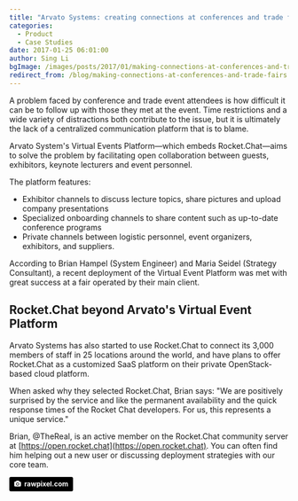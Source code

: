 ```yaml
---
title: "Arvato Systems: creating connections at conferences and trade fairs"
categories:
  - Product
  - Case Studies
date: 2017-01-25 06:01:00
author: Sing Li
bgImage: /images/posts/2017/01/making-connections-at-conferences-and-trade-fairs/cover-meeting.jpg
redirect_from: /blog/making-connections-at-conferences-and-trade-fairs
---
```


A problem faced by conference and trade event attendees is how difficult it can be to follow up with those they met at the event. Time restrictions and a wide variety of distractions both contribute to the issue, but it is ultimately the lack of a centralized communication platform that is to blame.

Arvato System's Virtual Events Platform—which embeds Rocket.Chat—aims to solve the problem by facilitating open collaboration between guests, exhibitors, keynote lecturers and event personnel.

The platform features:

- Exhibitor channels to discuss lecture topics, share pictures and upload company presentations
- Specialized onboarding channels to share content such as up-to-date conference programs
- Private channels between logistic personnel, event organizers, exhibitors, and suppliers.

According to Brian Hampel (System Engineer) and Maria Seidel (Strategy Consultant), a recent deployment of the Virtual Event Platform was met with great success at a fair operated by their main client.

## Rocket.Chat beyond Arvato's Virtual Event Platform

Arvato Systems has also started to use Rocket.Chat to connect its 3,000 members of staff in 25 locations around the world, and have plans to offer Rocket.Chat as a customized SaaS platform on their private OpenStack-based cloud platform.

When asked why they selected Rocket.Chat, Brian says: "We are positively surprised by the service and like the permanent availability and the quick response times of the Rocket Chat developers. For us, this represents a unique service." 

Brian, @TheReal, is an active member on the Rocket.Chat community server at [https://open.rocket.chat](https://open.rocket.chat). You can often find him helping out a new user or discussing deployment strategies with our core team.

<a style="background-color:black;color:white;text-decoration:none;padding:4px 6px;font-family:-apple-system, BlinkMacSystemFont, &quot;San Francisco&quot;, &quot;Helvetica Neue&quot;, Helvetica, Ubuntu, Roboto, Noto, &quot;Segoe UI&quot;, Arial, sans-serif;font-size:12px;font-weight:bold;line-height:1.2;display:inline-block;border-radius:3px;" href="https://unsplash.com/@rawpixel?utm_medium=referral&amp;utm_campaign=photographer-credit&amp;utm_content=creditBadge" target="_blank" rel="noopener noreferrer" title="Download free do whatever you want high-resolution photos from rawpixel.com"><span style="display:inline-block;padding:2px 3px;"><svg xmlns="http://www.w3.org/2000/svg" style="height:12px;width:auto;position:relative;vertical-align:middle;top:-1px;fill:white;" viewBox="0 0 32 32"><title>unsplash-logo</title><path d="M20.8 18.1c0 2.7-2.2 4.8-4.8 4.8s-4.8-2.1-4.8-4.8c0-2.7 2.2-4.8 4.8-4.8 2.7.1 4.8 2.2 4.8 4.8zm11.2-7.4v14.9c0 2.3-1.9 4.3-4.3 4.3h-23.4c-2.4 0-4.3-1.9-4.3-4.3v-15c0-2.3 1.9-4.3 4.3-4.3h3.7l.8-2.3c.4-1.1 1.7-2 2.9-2h8.6c1.2 0 2.5.9 2.9 2l.8 2.4h3.7c2.4 0 4.3 1.9 4.3 4.3zm-8.6 7.5c0-4.1-3.3-7.5-7.5-7.5-4.1 0-7.5 3.4-7.5 7.5s3.3 7.5 7.5 7.5c4.2-.1 7.5-3.4 7.5-7.5z"></path></svg></span><span style="display:inline-block;padding:2px 3px;">rawpixel.com</span></a>
